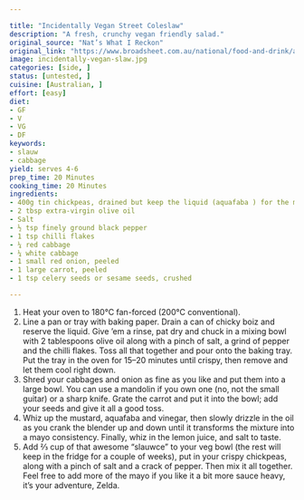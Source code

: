 ```yaml
---

title: "Incidentally Vegan Street Coleslaw"
description: "A fresh, crunchy vegan friendly salad."
original_source: "Nat’s What I Reckon"
original_link: "https://www.broadsheet.com.au/national/food-and-drink/article/recipe-nats-what-i-reckons-incidentally-vegan-street-coleslaw"
image: incidentally-vegan-slaw.jpg
categories: [side, ]
status: [untested, ]
cuisine: [Australian, ]
effort: [easy]
diet:
- GF
- V
- VG
- DF
keywords:
- slauw
- cabbage
yield: serves 4-6
prep_time: 20 Minutes
cooking_time: 20 Minutes
ingredients:
- 400g tin chickpeas, drained but keep the liquid (aquafaba ) for the mayo
- 2 tbsp extra-virgin olive oil
- Salt
- ½ tsp finely ground black pepper
- 1 tsp chilli flakes
- ¼ red cabbage
- ¼ white cabbage
- 1 small red onion, peeled
- 1 large carrot, peeled
- 1 tsp celery seeds or sesame seeds, crushed

---
```


1. Heat your oven to 180°C fan-forced (200°C conventional).
2. Line a pan or tray with baking paper. Drain a can of chicky boiz and reserve the liquid. Give ’em a rinse, pat dry and chuck in a mixing bowl with 2 tablespoons olive oil along with a pinch of salt, a grind of pepper and the chilli flakes. Toss all that together and pour onto the baking tray. Put the tray in the oven for 15–20 minutes until crispy, then remove and let them cool right down.
3. Shred your cabbages and onion as fine as you like and put them into a large bowl. You can use a mandolin if you own one (no, not the small guitar) or a sharp knife. Grate the carrot and put it into the bowl; add your seeds and give it all a good toss.
4. Whiz up the mustard, aquafaba and vinegar, then slowly drizzle in the oil as you crank the blender up and down until it transforms the mixture into a mayo consistency. Finally, whiz in the lemon juice, and salt to taste.
5. Add ⅔ cup of that awesome “slauwce” to your veg bowl (the rest will keep in the fridge for a couple of weeks), put in your crispy chickpeas, along with a pinch of salt and a crack of pepper. Then mix it all together. Feel free to add more of the mayo if you like it a bit more sauce heavy, it’s your adventure, Zelda.
